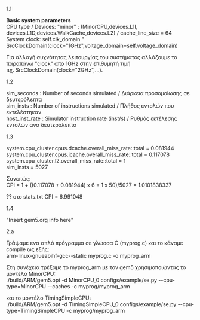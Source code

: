 1.1

**Basic system parameters**<br />
CPU type / Devices: "minor" : (MinorCPU,devices.L1I, devices.L1D,devices.WalkCache,devices.L2) / cache_line_size = 64 <br />
System clock: self.clk_domain " SrcClockDomain(clock="1GHz",voltage_domain=self.voltage_domain)


Για αλλαγή συχνότητας λειτουργίας του συστήματος αλλάζουμε το παραπάνω "clock" απο 1GHz στην επιθυμητή τιμή<br />πχ. SrcClockDomain(clock="2GHz",...).

1.2

sim_seconds : Number of seconds simulated / Διάρκεια προσομοίωσης σε δευτερόλεπτα<br />
sim_insts : Number of instructions simulated / Πλήθος εντολών που εκτελέστηκαν<br />
host_inst_rate : Simulator instruction rate (inst/s) / Ρυθμός εκτέλεσης εντολών ανα δευτερόλεπτο 

1.3

system.cpu_cluster.cpus.dcache.overall_miss_rate::total = 0.081944 <br />
system.cpu_cluster.cpus.icache.overall_miss_rate::total = 0.117078 <br />
system.cpu_cluster.l2.overall_miss_rate::total = 1 <br />
sim_insts = 5027 

Συνεπώς:<br />
CPI = 1 + ((0.117078 + 0.081944) x 6 + 1 x 50)/5027 = 1.0101838337

?? στο stats.txt  CPI =  6.991048 

1.4

"Insert gem5.org info here"

2.a

Γράψαμε ενα απλό πρόγραμμα σε γλώσσα C (myprog.c) και το κάναμε compile ως εξής:<br /> 
arm-linux-gnueabihf-gcc--static myprog.c -o myprog_arm

Στη συνέχεια τρέξαμε το myprog_arm με τον gem5 χρησιμοποιώντας το μοντέλο MinorCPU:<br /> 
./build/ARM/gem5.opt -d MinorCPU_0 configs/example/se.py --cpu-type=MinorCPU --caches -c  myprog/myprog_arm

και το μοντέλο TimingSimpleCPU:<br />
./build/ARM/gem5.opt -d TimingSimpleCPU_0 configs/example/se.py --cpu-type=TimingSimpleCPU -c  myprog/myprog_arm








